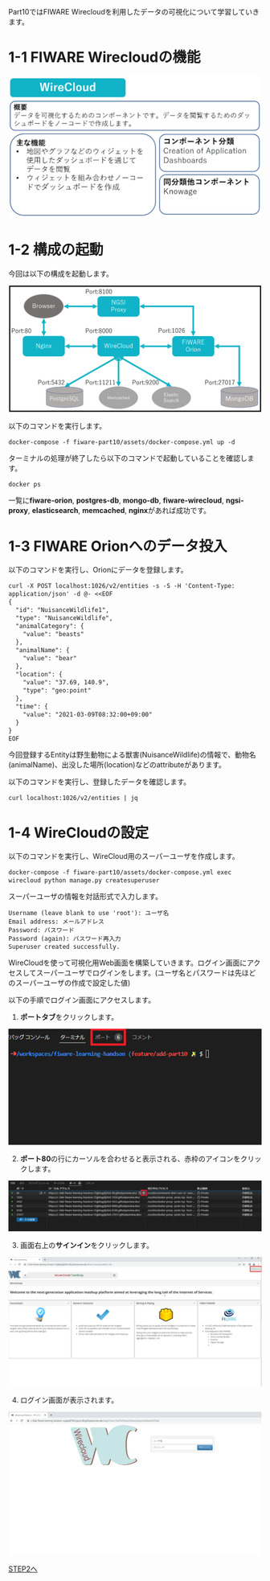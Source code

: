 Part10ではFIWARE Wirecloudを利用したデータの可視化について学習していきます。

# 1-1 FIWARE Wirecloudの機能

![FIWARE Wirecloudの機能](./assets/10-1.png)

# 1-2 構成の起動

今回は以下の構成を起動します。

![全体構成図](./assets/10-2.png)

以下のコマンドを実行します。

```
docker-compose -f fiware-part10/assets/docker-compose.yml up -d
```

ターミナルの処理が終了したら以下のコマンドで起動していることを確認します。

```
docker ps
```

一覧に**fiware-orion**, **postgres-db**, **mongo-db**, **fiware-wirecloud**, **ngsi-proxy**, **elasticsearch**, **memcached**, **nginx**があれば成功です。

# 1-3 FIWARE Orionへのデータ投入

以下のコマンドを実行し、Orionにデータを登録します。

```
curl -X POST localhost:1026/v2/entities -s -S -H 'Content-Type: application/json' -d @- <<EOF
{
  "id": "NuisanceWildlife1",
  "type": "NuisanceWildlife",
  "animalCategory": {
    "value": "beasts"
  },
  "animalName": {
    "value": "bear"
  },
  "location": {
    "value": "37.69, 140.9",
    "type": "geo:point"
  },
  "time": {
    "value": "2021-03-09T08:32:00+09:00"
  }
}
EOF
```

今回登録するEntityは野生動物による獣害(NuisanceWildlife)の情報で、動物名(animalName)、出没した場所(location)などのattributeがあります。

以下のコマンドを実行し、登録したデータを確認します。

```
curl localhost:1026/v2/entities | jq
```

# 1-4 WireCloudの設定

以下のコマンドを実行し、WireCloud用のスーパーユーザを作成します。

```
docker-compose -f fiware-part10/assets/docker-compose.yml exec wirecloud python manage.py createsuperuser
```

スーパーユーザの情報を対話形式で入力します。

```
Username (leave blank to use 'root'): ユーザ名
Email address: メールアドレス
Password: パスワード
Password (again): パスワード再入力
Superuser created successfully.
```

WireCloudを使って可視化用Web画面を構築していきます。ログイン画面にアクセスしてスーパーユーザでログインをします。(ユーザ名とパスワードは先ほどのスーパーユーザの作成で設定した値)

以下の手順でログイン画面にアクセスします。

1. **ポートタブ**をクリックします。

![Port](./assets/10-22.png)

2. **ポート80**の行にカーソルを合わせると表示される、赤枠のアイコンをクリックします。

![Browser](./assets/10-23.png)

3. 画面右上の**サインイン**をクリックします。

![WireCloud top](./assets/10-24.png)

4. ログイン画面が表示されます。

![WireCloud login](./assets/10-3.png)

[STEP2へ](step2.md)
